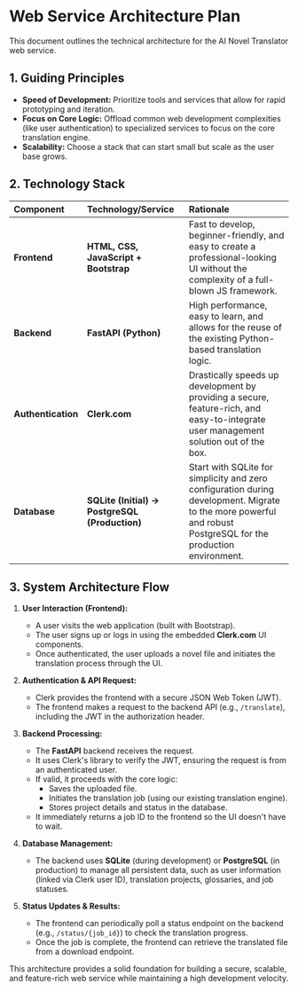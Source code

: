 # Web Service Architecture Plan

This document outlines the technical architecture for the AI Novel Translator web service.

## 1. Guiding Principles

- **Speed of Development:** Prioritize tools and services that allow for rapid prototyping and iteration.
- **Focus on Core Logic:** Offload common web development complexities (like user authentication) to specialized services to focus on the core translation engine.
- **Scalability:** Choose a stack that can start small but scale as the user base grows.

## 2. Technology Stack

| Component | Technology/Service | Rationale |
| :--- | :--- | :--- |
| **Frontend** | **HTML, CSS, JavaScript + Bootstrap** | Fast to develop, beginner-friendly, and easy to create a professional-looking UI without the complexity of a full-blown JS framework. |
| **Backend** | **FastAPI (Python)** | High performance, easy to learn, and allows for the reuse of the existing Python-based translation logic. |
| **Authentication**| **Clerk.com** | Drastically speeds up development by providing a secure, feature-rich, and easy-to-integrate user management solution out of the box. |
| **Database** | **SQLite (Initial) -> PostgreSQL (Production)** | Start with SQLite for simplicity and zero configuration during development. Migrate to the more powerful and robust PostgreSQL for the production environment. |

## 3. System Architecture Flow

1.  **User Interaction (Frontend):**
    - A user visits the web application (built with Bootstrap).
    - The user signs up or logs in using the embedded **Clerk.com** UI components.
    - Once authenticated, the user uploads a novel file and initiates the translation process through the UI.

2.  **Authentication & API Request:**
    - Clerk provides the frontend with a secure JSON Web Token (JWT).
    - The frontend makes a request to the backend API (e.g., `/translate`), including the JWT in the authorization header.

3.  **Backend Processing:**
    - The **FastAPI** backend receives the request.
    - It uses Clerk's library to verify the JWT, ensuring the request is from an authenticated user.
    *   If valid, it proceeds with the core logic:
        *   Saves the uploaded file.
        *   Initiates the translation job (using our existing translation engine).
        *   Stores project details and status in the database.
    - It immediately returns a job ID to the frontend so the UI doesn't have to wait.

4.  **Database Management:**
    - The backend uses **SQLite** (during development) or **PostgreSQL** (in production) to manage all persistent data, such as user information (linked via Clerk user ID), translation projects, glossaries, and job statuses.

5.  **Status Updates & Results:**
    - The frontend can periodically poll a status endpoint on the backend (e.g., `/status/{job_id}`) to check the translation progress.
    - Once the job is complete, the frontend can retrieve the translated file from a download endpoint.

This architecture provides a solid foundation for building a secure, scalable, and feature-rich web service while maintaining a high development velocity.
